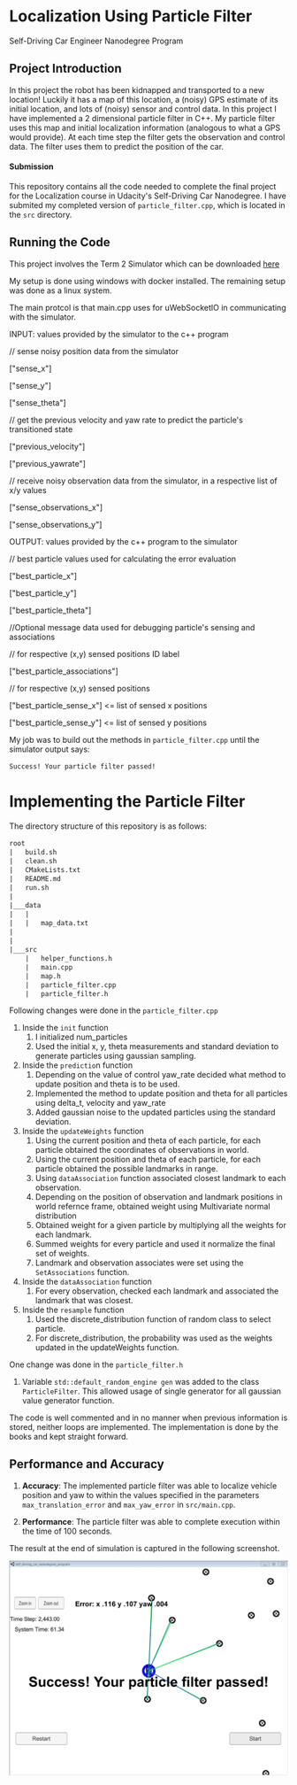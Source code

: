 # Localization Using Particle Filter
Self-Driving Car Engineer Nanodegree Program

## Project Introduction
In this project the robot has been kidnapped and transported to a new location! Luckily it has a map of this location, a (noisy) GPS estimate of its initial location, and lots of (noisy) sensor and control data.
In this project I have implemented a 2 dimensional particle filter in C++. My particle filter uses this map and initial localization information (analogous to what a GPS would provide). At each time step the filter gets the observation and control data. The filter uses them to predict the position of the car.

#### Submission
This repository contains all the code needed to complete the final project for the Localization course in Udacity's Self-Driving Car Nanodegree.
I have submited my completed version of `particle_filter.cpp`, which is located in the `src` directory. 

## Running the Code
This project involves the Term 2 Simulator which can be downloaded [here](https://github.com/udacity/self-driving-car-sim/releases)

My setup is done using windows with docker installed. The remaining setup was done as a linux system.

The main protcol is that main.cpp uses for uWebSocketIO in communicating with the simulator.

INPUT: values provided by the simulator to the c++ program

// sense noisy position data from the simulator

["sense_x"] 

["sense_y"] 

["sense_theta"] 

// get the previous velocity and yaw rate to predict the particle's transitioned state

["previous_velocity"]

["previous_yawrate"]

// receive noisy observation data from the simulator, in a respective list of x/y values

["sense_observations_x"] 

["sense_observations_y"] 


OUTPUT: values provided by the c++ program to the simulator

// best particle values used for calculating the error evaluation

["best_particle_x"]

["best_particle_y"]

["best_particle_theta"] 

//Optional message data used for debugging particle's sensing and associations

// for respective (x,y) sensed positions ID label 

["best_particle_associations"]

// for respective (x,y) sensed positions

["best_particle_sense_x"] <= list of sensed x positions

["best_particle_sense_y"] <= list of sensed y positions


My job was to build out the methods in `particle_filter.cpp` until the simulator output says:

```
Success! Your particle filter passed!
```

# Implementing the Particle Filter
The directory structure of this repository is as follows:

```
root
|   build.sh
|   clean.sh
|   CMakeLists.txt
|   README.md
|   run.sh
|
|___data
|   |   
|   |   map_data.txt
|   
|   
|___src
    |   helper_functions.h
    |   main.cpp
    |   map.h
    |   particle_filter.cpp
    |   particle_filter.h
```

Following changes were done in the `particle_filter.cpp`

1. Inside the `init` function 
	1. I initialized num_particles 
	2. Used the initial x, y, theta measurements and standard deviation to generate particles using gaussian sampling.
2. Inside the `predictio`n function
	1. Depending on the value of control yaw_rate decided what method to update position and theta is to be used.
	2. Implemented the method to update position and theta for all particles using delta_t, velocity and yaw_rate
	3. Added gaussian noise to the updated particles using the standard deviation.
3. Inside the `updateWeights` function
	1. Using the current position and theta of each particle, for each particle obtained the coordinates of observations in world.
	2. Using the current position and theta of each particle, for each particle obtained the possible landmarks in range.
	3. Using `dataAssociation` function associated closest landmark to each observation.
	4. Depending on the position of observation and landmark positions in world refernce frame, obtained weight using Multivariate normal distribution
	5. Obtained weight for a given particle by multiplying all the weights for each landmark.
	6. Summed weights for every particle and used it normalize the final set of weights.
	7. Landmark and observation associates were set using the `SetAssociations` function.
4. Inside the `dataAssociation` function
	1. For every observation, checked each landmark and associated the landmark that was closest.
5. Inside the `resample` function
	1. Used the discrete_distribution function of random class to select particle. 
	2. For discrete_distribution, the probability was used as the weights updated in the updateWeights function.

One change was done in the `particle_filter.h`
1. Variable `std::default_random_engine gen` was added to the class `ParticleFilter`. This allowed usage of single generator for all gaussian value generator function.
	
The code is well commented and in no manner when previous information is stored, neither loops are implemented. The implementation is done by the books and kept straight forward.

## Performance and Accuracy

1. **Accuracy**: The implemented particle filter was able to localize vehicle position and yaw to within the values specified in the parameters `max_translation_error` and `max_yaw_error` in `src/main.cpp`.

2. **Performance**: The particle filter was able to complete execution within the time of 100 seconds.

The result at the end of simulation is captured in the following screenshot. 

![picture alt](./PFResult.JPG "PF result")